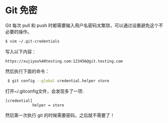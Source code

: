 # Git 免密

Git 每次 pull 和 push 时都需要输入用户名密码太繁琐，可以通过设置避免这个不必要的操作。



```bash
$ vim ~/.git-credentials
```

写入以下内容：

```
https://xujiyou%40testing.com:123456@git.testing.com
```

然后执行下面的命令：

```bash
 $ git config --global credential.helper store
```

打开~/.gitconfig文件，会发现多了一项:

```
[credential]
			helper = store
```

然后第一次执行 git 的时候需要密码，之后就不需要了！